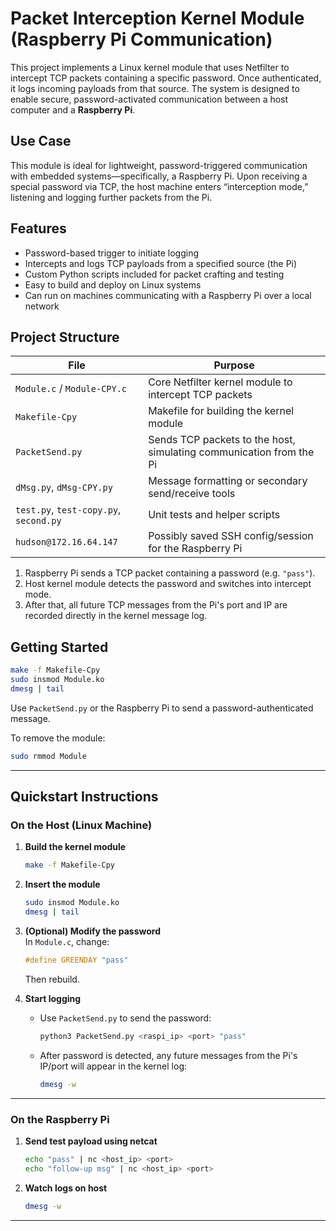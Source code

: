 
# Packet Interception Kernel Module (Raspberry Pi Communication)

This project implements a Linux kernel module that uses Netfilter to intercept TCP packets containing a specific password. Once authenticated, it logs incoming payloads from that source. The system is designed to enable secure, password-activated communication between a host computer and a **Raspberry Pi**.

## Use Case

This module is ideal for lightweight, password-triggered communication with embedded systems—specifically, a Raspberry Pi. Upon receiving a special password via TCP, the host machine enters “interception mode,” listening and logging further packets from the Pi.

##  Features

- Password-based trigger to initiate logging  
- Intercepts and logs TCP payloads from a specified source (the Pi)  
- Custom Python scripts included for packet crafting and testing  
- Easy to build and deploy on Linux systems  
- Can run on machines communicating with a Raspberry Pi over a local network  

##  Project Structure

| File | Purpose |
|------|---------|
| `Module.c` / `Module-CPY.c` | Core Netfilter kernel module to intercept TCP packets |
| `Makefile-Cpy` | Makefile for building the kernel module |
| `PacketSend.py` | Sends TCP packets to the host, simulating communication from the Pi |
| `dMsg.py`, `dMsg-CPY.py` | Message formatting or secondary send/receive tools |
| `test.py`, `test-copy.py`, `second.py` | Unit tests and helper scripts |
| `hudson@172.16.64.147` | Possibly saved SSH config/session for the Raspberry Pi |


1. Raspberry Pi sends a TCP packet containing a password (e.g. `"pass"`).
2. Host kernel module detects the password and switches into intercept mode.
3. After that, all future TCP messages from the Pi's port and IP are recorded directly in the kernel message log.

##  Getting Started

```bash
make -f Makefile-Cpy
sudo insmod Module.ko
dmesg | tail
```

Use `PacketSend.py` or the Raspberry Pi to send a password-authenticated message.

To remove the module:

```bash
sudo rmmod Module
```

---

## Quickstart Instructions

###  On the Host (Linux Machine)

1. **Build the kernel module**
    ```bash
    make -f Makefile-Cpy
    ```

2. **Insert the module**
    ```bash
    sudo insmod Module.ko
    dmesg | tail
    ```

3. **(Optional) Modify the password**  
   In `Module.c`, change:
    ```c
    #define GREENDAY "pass"
    ```
   Then rebuild.

4. **Start logging**
    - Use `PacketSend.py` to send the password:
      ```bash
      python3 PacketSend.py <raspi_ip> <port> "pass"
      ```

    - After password is detected, any future messages from the Pi's IP/port will appear in the kernel log:
      ```bash
      dmesg -w
      ```

---

###  On the Raspberry Pi

1. **Send test payload using netcat**
    ```bash
    echo "pass" | nc <host_ip> <port>
    echo "follow-up msg" | nc <host_ip> <port>
    ```

3. **Watch logs on host**
    ```bash
    dmesg -w
    ```

---


